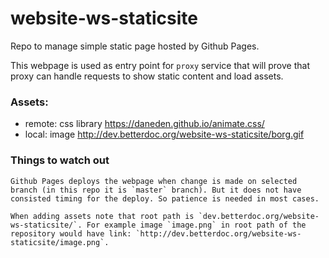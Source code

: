 # website-ws-staticsite
Repo to manage simple static page hosted by Github Pages.

This webpage is used as entry point for `proxy` service that will prove that proxy can handle requests to show static content and load assets.

### Assets:

- remote: css library https://daneden.github.io/animate.css/
- local: image http://dev.betterdoc.org/website-ws-staticsite/borg.gif

### Things to watch out

    Github Pages deploys the webpage when change is made on selected branch (in this repo it is `master` branch). But it does not have consisted timing for the deploy. So patience is needed in most cases.

    When adding assets note that root path is `dev.betterdoc.org/website-ws-staticsite/`. For example image `image.png` in root path of the repository would have link: `http://dev.betterdoc.org/website-ws-staticsite/image.png`.